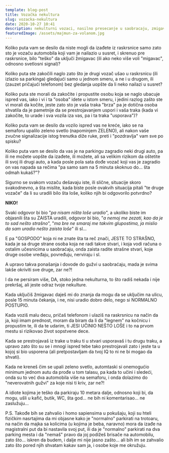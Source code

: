 ```yaml
---
template: blog-post
title: Vozačka nekultura
slug: vozacka-nekultura
date: 2020-10-27 10:41
description: nekulturni vozaci, nasilno presecanje u saobracaju, zmigavac pri skretanju
featuredImage: /assets/majmun-za-volanom.jpg
---
```

<!--StartFragment-->

Koliko puta vam se desilo da niste mogli da izađete iz raskrsnice samo zato sto je vozaču automobila koji vam je nailazio u susret, i skrenuo pre raskrsnice, bilo "teško" da uključi žmigavac (ili ako neko više voli "migavac", odnosno svetlosni signal)? 

Koliko puta ste zakočili naglo zato što je drugi vozač ušao u raskrsnicu (ili izlazio sa parkinga) gledajući samo u jednom smeru, a ne i u drugom, ili (zauzet pričajući telefonom) bez gledanja uopšte da li neko nailazi u susret? 

Koliko puta ste morali da zakočite i propustite osobu koja se naglo ubacuje ispred vas, iako i vi i ta "osoba" idete u istom smeru, i jedini razlog zašto ste vi morali da kočite, jeste zato sto je vaša traka "brza" pa je dotična osoba shvatila da je pametnije da se prestrojavanjem uspori i vaša traka (kada vi zakočite, to urade i sva vozila iza vas, pa i ta traka "usporava")? 

Koliko puta vam se desilo da vozilo ispred vas ne kreće, iako se na semaforu upalilo zeleno svetlo (napominjem ZELENO), ali nakon vaše zvučne signalizacije istog trenutka diže ruke, preti i "pozdravlja" vam sve po spisku? 

Koliko puta vam se desilo da vas je na parkingu zagradio neki drugi auto, pa ili ne možete uopšte da izađete, ili možete, ali sa velikim rizikom da oštetite ili svoj ili drugi auto, a kada posle pola sata dođe vozač koji vas je zagradio on vas napada sa rečima "pa samo sam na 5 minuta skoknuo do... šta odmah kukaš?"? 

Sigurno se svakom vozaču dešavaju iste, ili slične, situacije skoro svakodnevno, a šta mislite, kada biste posle ovakvih situacija pitali "te druge vozače" da li su uradili bilo šta loše, koliko njih bi odgovorilo potvrdno? 

**NIKO!** 

Svaki odgovor bi bio "*pa nisam ništa loše uradio*", a ukoliko biste im objasnili šta su ZAISTA uradili, odgovor bi bio, "*a nemoj me zezati, kao da je to sad nešto strašno*", "*ma bre ne smaraj me takvim glupostima, ja mislio da sam uradio nešto zaista loše*" ili sl... 

E pa "GOSPODO" koja ni ne znate šta ta reč znači, JESTE TO STRAŠNO, kada je sa druge strane osoba koja ne radi takve stvari, i koja vodi računa o ostalim učesnicima u saobraćaju, onda zaista radite strašne stvari, koje druge osobe vređaju, povređuju, nerviraju i sl. 

A upravo takva ponašanja i dovode do gužvi u saobraćaju, mada je svima lakše okriviti sve druge, zar ne?! 

I da ne persiram više, DA, stoko jedna nekulturna, to što radiš nekada i nije prekršaj, ali jeste odraz tvoje nekulture. 

Kada uključiš žmigavac daješ mi do znanja da mogu da se uključim na ulicu, posle 15 minuta čekanja, i ne, nisi uradio dobro delo, nego si NORMALNO POSTUPIO. 

Kada voziš malu decu, pričaš telefonom i ulaziš na raskrsnicu na način da ja, koji imam prednost, moram da biram da li da "legnem" na kočnicu i propustim te, ili da te udarim, ti JESI UČINIO NEŠTO LOŠE i to na prvom mestu si rizikovao život sopstvene dece. 

Kada se prestrojavaš iz trake u traku ti u stvari usporavaš i tu drugu traku, a upravo zato što su se i mnogi ispred tebe tako prestrojavali zato i jeste ta u kojoj si bio usporena (ali pretpostavljam da tvoj IQ to ni ne bi mogao da shvati). 

Kada ne kreneš čim se upali zeleno svetlo, automtaski si onemogućio minimum jednom autu da prođe u tom talasu, pa kada to učini i sledeći, onda su to već dva automobila više na semaforu, i onda dolazimo do "neverovatnih gužvi" za koje nisi ti kriv, zar ne?! 

A idiote kojima je teško da parkiraju 10 metara dalje, odnosno koji bi, da mogu, ušli u kafić, butik, WC, šta god... ne bih ni komentarisao... ne zaslužuju...



P.S. Takođe bih se zahvalio i homo sapiensima u pokušaju, koji su hteli fizičkim nasrtajima da mi objasne kako je "normalno" parkirati na trotoaru, na način da majka sa kolicima (u kojima je beba, naravno) mora da izađe na magistralni put da bi nastavila svoj put, ili da je "normalno" parkirati na dva parking mesta i da "nemaš" pravo da joj podižeš brisače na automobilu, zato što... iskren da budem, i dalje mi nije jasno zašto... ali bih im se zahvalio zato što pored njih shvatam kakav sam ja, i osobe koje me okružuju.

<!--EndFragment-->